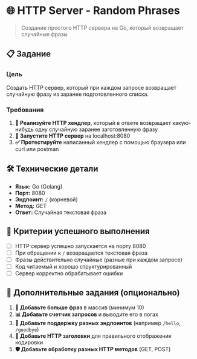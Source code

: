 # 🌐 HTTP Server - Random Phrases

> Создание простого HTTP сервера на Go, который возвращает случайные фразы

## 📋 Задание

### Цель
Создать HTTP сервер, который при каждом запросе возвращает случайную фразу из заранее подготовленного списка.

### Требования

1. **🔧 Реализуйте HTTP хендлер**, который в ответе возвращает какую-нибудь одну случайную заранее заготовленную фразу
2. **🚀 Запустите HTTP сервер** на localhost:8080
3. **✅ Протестируйте** написанный хендлер с помощью браузера или curl или postman

## 🛠 Технические детали

- **Язык:** Go (Golang)
- **Порт:** 8080
- **Эндпоинт:** `/` (корневой)
- **Метод:** GET
- **Ответ:** Случайная текстовая фраза

## 🎯 Критерии успешного выполнения

- [ ] HTTP сервер успешно запускается на порту 8080
- [ ] При обращении к `/` возвращается текстовая фраза
- [ ] Фразы действительно случайные (разные при каждом запросе)
- [ ] Код читаемый и хорошо структурированный
- [ ] Сервер корректно обрабатывает ошибки

## 🤝 Дополнительные задания (опционально)

1. **🎨 Добавьте больше фраз** в массив (минимум 10)
2. **📊 Добавьте счетчик запросов** и выводите его в логах
3. **🔄 Добавьте поддержку разных эндпоинтов** (например `/hello`, `/goodbye`)
4. **📝 Добавьте HTTP заголовки** для правильного отображения кодировки
5. **🛡 Добавьте обработку разных HTTP методов** (GET, POST)


